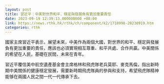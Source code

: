 ```yaml
---
layout: post
title: 習近平：中美對世界和平、穩定與發展負有更加重要責任
date: 2023-09-19 12:39:13.000000000 +08:00
link: https://news.rthk.hk/rthk/ch/component/k2/1718998-20230919.htm
categories: rthk
---
```


國家主席習近平表示，展望未來，中美作為兩個大國，對世界的和平、穩定與發展負有更加重要的責任，應該也必須實現相互尊重、和平共處、合作共贏。中美關係的希望在人民，基礎在民間，未來在青年。

習近平覆信美中航空遺產基金會主席格林和飛虎隊老兵莫耶、麥克馬倫，指出新時期中美關係的健康穩定發展，需要新時期飛虎隊員的參與和支持，希望飛虎隊精神能够在兩國人民之間一代一代傳承下去。
